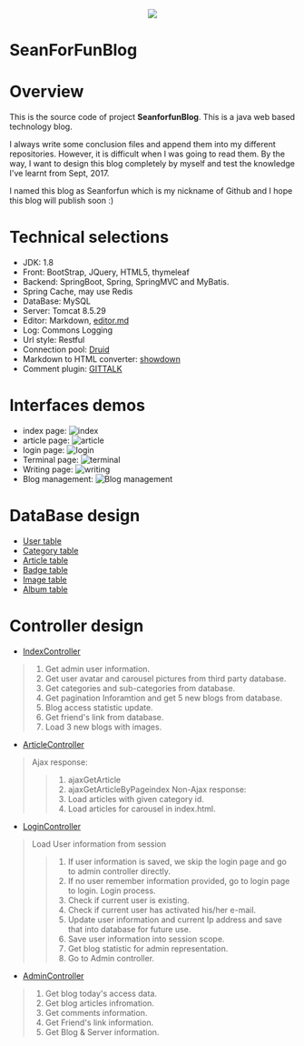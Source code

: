 <p align="center">
  <a href="https://github.com/Seanforfun/SeanForFunBlog">
    <img src="https://github.com/Seanforfun/SeanForFunBlog/blob/master/src/main/resources/static/images/readme/logo.png"></img>
  </a>
</p>

# SeanForFunBlog

Overview
======================================
This is the source code of project **SeanforfunBlog**. This is a java web based technology blog.

I always write some conclusion files and append them into my different repositories. However, it is difficult when I was going to read them. By the way, I want to design this blog completely by myself and test the knowledge I've learnt from Sept, 2017.

I named this blog as Seanforfun which is my nickname of Github and I hope this blog will publish soon :)

Technical selections
======================================
* JDK: 1.8
* Front: BootStrap, JQuery, HTML5, thymeleaf
* Backend: SpringBoot, Spring, SpringMVC and MyBatis.
* Spring Cache, may use Redis
* DataBase: MySQL
* Server: Tomcat 8.5.29
* Editor: Markdown, [editor.md](https://github.com/pandao/editor.md)
* Log: Commons Logging
* Url style: Restful
* Connection pool: [Druid](https://github.com/alibaba/druid)
* Markdown to HTML converter: [showdown](https://github.com/showdownjs/showdown)
* Comment plugin: [GITTALK](https://github.com/gitalk/gitalk)

Interfaces demos
======================================
* index page:
![index](https://github.com/Seanforfun/SeanForFunBlog/blob/master/src/main/resources/static/images/readme/index.png)
* article page:
![article](https://github.com/Seanforfun/SeanForFunBlog/blob/master/src/main/resources/static/images/readme/article.png)
* login page:
![login](https://github.com/Seanforfun/SeanForFunBlog/blob/master/src/main/resources/static/images/readme/login.png)
* Terminal page:
![terminal](https://github.com/Seanforfun/SeanForFunBlog/blob/master/src/main/resources/static/images/readme/admin_terminal.png)
* Writing page:
![writing](https://github.com/Seanforfun/SeanForFunBlog/blob/master/src/main/resources/static/images/readme/write.png)
* Blog management:
![Blog management](https://github.com/Seanforfun/SeanForFunBlog/blob/master/src/main/resources/static/images/readme/blogmanage.png)

DataBase design
======================================
* [User table](https://github.com/Seanforfun/SeanForFunBlog/tree/master/src/main/java/ca/seanforfun/blog/model/entity/entity/User.java)
* [Category table](https://github.com/Seanforfun/SeanForFunBlog/tree/master/src/main/java/ca/seanforfun/blog/model/entity/entity/Category.java)
* [Article table](https://github.com/Seanforfun/SeanForFunBlog/tree/master/src/main/java/ca/seanforfun/blog/model/entity/entity/Article.java)
* [Badge table](https://github.com/Seanforfun/SeanForFunBlog/tree/master/src/main/java/ca/seanforfun/blog/model/entity/entity/Badge.java)
* [Image table](https://github.com/Seanforfun/SeanForFunBlog/tree/master/src/main/java/ca/seanforfun/blog/model/entity/entity/Image.java)
* [Album table](https://github.com/Seanforfun/SeanForFunBlog/tree/master/src/main/java/ca/seanforfun/blog/model/entity/entity/Album.java)

Controller design
======================================
* [IndexController](https://github.com/Seanforfun/SeanForFunBlog/blob/master/src/main/java/ca/seanforfun/blog/controller/IndexController.java)
>1. Get admin user information.
>2. Get user avatar and carousel pictures from third party database.
>3. Get categories and sub-categories from database.
>4. Get pagination Inforamtion and get 5 new blogs from database.
>5. Blog access statistic update.
>6. Get friend's link from database.
>7. Load 3 new blogs with images.

* [ArticleController](https://github.com/Seanforfun/SeanForFunBlog/blob/master/src/main/java/ca/seanforfun/blog/controller/ArticleController.java)
>Ajax response:
>>1. ajaxGetArticle
>>2. ajaxGetArticleByPageindex
>Non-Ajax response:
>>1. Load articles with given category id.
>>2. Load articles for carousel in index.html.

* [LoginController](https://github.com/Seanforfun/SeanForFunBlog/blob/master/src/main/java/ca/seanforfun/blog/controller/LoginController.java)
>Load User information from session
>>1. If user information is saved, we skip the login page and go to admin controller directly.
>>2. If no user remember information provided, go to login page to login.
>Login process.
>>1. Check if current user is existing.
>>2. Check if current user has activated his/her e-mail.
>>3. Update user information and current Ip address and save that into database for future use.
>>4. Save user information into session scope.
>>5. Get blog statistic for admin representation.
>>6. Go to Admin controller.

* [AdminController](https://github.com/Seanforfun/SeanForFunBlog/blob/master/src/main/java/ca/seanforfun/blog/controller/AdminController.java)
>1. Get blog today's access data.
>2. Get blog articles infromation.
>3. Get comments information.
>4. Get Friend's link information.
>5. Get Blog & Server information.

